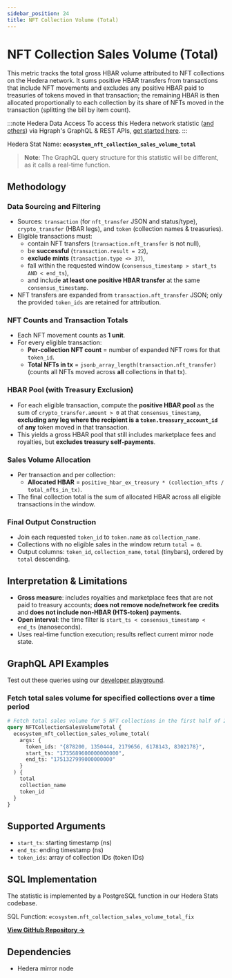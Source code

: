 ```yaml
---
sidebar_position: 24
title: NFT Collection Volume (Total)
---
```


# NFT Collection Sales Volume (Total)

This metric tracks the total gross HBAR volume attributed to NFT collections on the Hedera network. It sums positive HBAR transfers from transactions that include NFT movements and excludes any positive HBAR paid to treasuries of tokens moved in that transaction; the remaining HBAR is then allocated proportionally to each collection by its share of NFTs moved in the transaction (splitting the bill by item count).

:::note Hedera Data Access
To access this Hedera network statistic ([and others](/category/hedera-stats/)) via Hgraph's GraphQL & REST APIs, [get started here](https://www.hgraph.com/hedera).
:::

Hedera Stat Name: **`ecosystem_nft_collection_sales_volume_total`**

> **Note**: The GraphQL query structure for this statistic will be different, as it calls a real-time function.

## Methodology

### Data Sourcing and Filtering

- Sources: `transaction` (for `nft_transfer` JSON and status/type), `crypto_transfer` (HBAR legs), and `token` (collection names & treasuries).
- Eligible transactions must:
  - contain NFT transfers (`transaction.nft_transfer` is not null),
  - be **successful** (`transaction.result = 22`),
  - **exclude mints** (`transaction.type <> 37`),
  - fall within the requested window (`consensus_timestamp > start_ts AND < end_ts`),
  - and include **at least one positive HBAR transfer** at the same `consensus_timestamp`.
- NFT transfers are expanded from `transaction.nft_transfer` JSON; only the provided `token_ids` are retained for attribution.

### NFT Counts and Transaction Totals

- Each NFT movement counts as **1 unit**.
- For every eligible transaction:
  - **Per‑collection NFT count** = number of expanded NFT rows for that `token_id`.
  - **Total NFTs in tx** = `jsonb_array_length(transaction.nft_transfer)` (counts all NFTs moved across **all** collections in that tx).

### HBAR Pool (with Treasury Exclusion)

- For each eligible transaction, compute the **positive HBAR pool** as the sum of `crypto_transfer.amount > 0` at that `consensus_timestamp`, **excluding any leg where the recipient is a `token.treasury_account_id`** of **any** token moved in that transaction.
- This yields a gross HBAR pool that still includes marketplace fees and royalties, but **excludes treasury self‑payments**.

### Sales Volume Allocation

- Per transaction and per collection:
  - **Allocated HBAR** = `positive_hbar_ex_treasury * (collection_nfts / total_nfts_in_tx)`.
- The final collection total is the sum of allocated HBAR across all eligible transactions in the window.

### Final Output Construction

- Join each requested `token_id` to `token.name` as `collection_name`.
- Collections with no eligible sales in the window return `total = 0`.
- Output columns: `token_id`, `collection_name`, `total` (tinybars), ordered by `total` descending.

## Interpretation & Limitations

- **Gross measure**: includes royalties and marketplace fees that are not paid to treasury accounts; **does not remove node/network fee credits** and **does not include non‑HBAR (HTS‑token) payments**.
- **Open interval**: the time filter is `start_ts < consensus_timestamp < end_ts` (nanoseconds).
- Uses real‑time function execution; results reflect current mirror node state.

## GraphQL API Examples

Test out these queries using our [developer playground](https://dashboard.hgraph.com).

### Fetch total sales volume for specified collections over a time period

```graphql
# Fetch total sales volume for 5 NFT collections in the first half of 2025
query NFTCollectionSalesVolumeTotal {
  ecosystem_nft_collection_sales_volume_total(
    args: {
      token_ids: "{878200, 1350444, 2179656, 6178143, 8302178}",
      start_ts: "1735689600000000000",
      end_ts: "1751327999000000000"
    }
  ) {
    total
    collection_name
    token_id
  }
}
```

## Supported Arguments

- `start_ts`: starting timestamp (ns)
- `end_ts`: ending timestamp (ns)
- `token_ids`: array of collection IDs (token IDs)

## SQL Implementation

The statistic is implemented by a PostgreSQL function in our Hedera Stats codebase.

SQL Function: `ecosystem.nft_collection_sales_volume_total_fix`

**[View GitHub Repository →](https://github.com/hgraph-io/hedera-stats)**

## Dependencies

- Hedera mirror node
